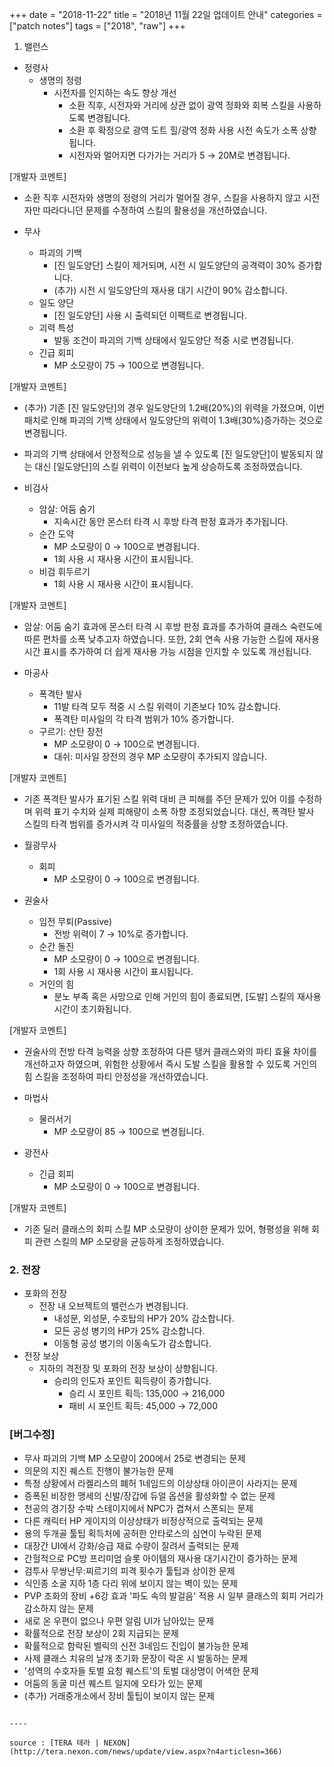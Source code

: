 +++
date = "2018-11-22"
title = "2018년 11월 22일 업데이트 안내"
categories = ["patch notes"]
tags = ["2018", "raw"]
+++

1. 밸런스
- 정령사
  - 생명의 정령
    - 시전자를 인지하는 속도 향상 개선
      - 소환 직후, 시전자와 거리에 상관 없이 광역 정화와 회복 스킬을 사용하도록 변경됩니다.
      - 소환 후 확정으로 광역 도트 힐/광역 정화 사용 시전 속도가 소폭 상향됩니다.
      - 시전자와 멀어지면 다가가는 거리가 5 → 20M로 변경됩니다.

[개발자 코멘트]
- 소환 직후 시전자와 생명의 정령의 거리가 멀어질 경우, 스킬을 사용하지 않고 시전자만 따라다니던 문제를 수정하여 스킬의 활용성을 개선하였습니다.

- 무사
  - 파괴의 기백
    - [진 일도양단] 스킬이 제거되며, 시전 시 일도양단의 공격력이 30% 증가합니다.
    - (추가) 시전 시 일도양단의 재사용 대기 시간이 90% 감소합니다.
  - 일도 양단
    - [진 일도양단] 사용 시 출력되던 이팩트로 변경됩니다.
  - 괴력 특성
    - 발동 조건이 파괴의 기백 상태에서 일도양단 적중 시로 변경됩니다.
  - 긴급 회피
    - MP 소모량이 75 → 100으로 변경됩니다.

[개발자 코멘트]
- (추가) 기존 [진 일도양단]의 경우 일도양단의 1.2배(20%)의 위력을 가졌으며, 이번 패치로 인해 파괴의 기백 상태에서 일도양단의 위력이 1.3배(30%)증가하는 것으로 변경됩니다.
- 파괴의 기백 상태에서 안정적으로 성능을 낼 수 있도록 [진 일도양단]이 발동되지 않는 대신 [일도양단]의 스킬 위력이 이전보다 높게 상승하도록 조정하였습니다.

- 비검사
  - 암살: 어둠 숨기
    - 지속시간 동안 몬스터 타격 시 후방 타격 판정 효과가 추가됩니다.
  - 순간 도약
    - MP 소모량이 0 → 100으로 변경됩니다.
    - 1회 사용 시 재사용 시간이 표시됩니다.
  - 비검 휘두르기
    - 1회 사용 시 재사용 시간이 표시됩니다.

[개발자 코멘트]
- 암살: 어둠 숨기 효과에 몬스터 타격 시 후방 판정 효과를 추가하여 클래스 숙련도에 따른 편차를 소폭 낮추고자 하였습니다. 또한, 2회 연속 사용 가능한 스킬에 재사용 시간 표시를 추가하여 더 쉽게 재사용 가능 시점을 인지할 수 있도록 개선됩니다.

- 마공사
  - 폭격탄 발사
    - 11발 타격 모두 적중 시 스킬 위력이 기존보다 10% 감소합니다.
    - 폭격탄 미사일의 각 타격 범위가 10% 증가합니다.
  - 구르기: 산탄 장전
    - MP 소모량이 0 → 100으로 변경됩니다.
    - 대쉬: 미사일 장전의 경우 MP 소모량이 추가되지 않습니다.

[개발자 코멘트]
- 기존 폭격탄 발사가 표기된 스킬 위력 대비 큰 피해를 주던 문제가 있어 이를 수정하며 위력 표기 수치와 실제 피해량이 소폭 하향 조정되었습니다. 대신, 폭격탄 발사 스킬의 타격 범위를 증가시켜 각 미사일의 적중률을 상향 조정하였습니다.

- 월광무사
  - 회피
    - MP 소모량이 0 → 100으로 변경됩니다.
- 권술사
  - 임전 무퇴(Passive)
    - 전방 위력이 7 → 10%로 증가합니다.
  - 순간 돌진
    - MP 소모량이 0 → 100으로 변경됩니다.
    - 1회 사용 시 재사용 시간이 표시됩니다.
  - 거인의 힘
    - 분노 부족 혹은 사망으로 인해 거인의 힘이 종료되면, [도발] 스킬의 재사용 시간이 초기화됩니다.

[개발자 코멘트]
- 권술사의 전방 타격 능력을 상향 조정하여 다른 탱커 클래스와의 파티 효율 차이를 개선하고자 하였으며, 위험한 상황에서 즉시 도발 스킬을 활용할 수 있도록 거인의 힘 스킬을 조정하여 파티 안정성을 개선하였습니다.

- 마법사
  - 물러서기
    - MP 소모량이 85 → 100으로 변경됩니다.
- 광전사
  - 긴급 회피
    - MP 소모량이 0 → 100으로 변경됩니다.

[개발자 코멘트]
- 기존 딜러 클래스의 회피 스킬 MP 소모량이 상이한 문제가 있어, 형평성을 위해 회피 관련 스킬의 MP 소모량을 균등하게 조정하였습니다.

### 2. 전장
- 포화의 전장
  - 전장 내 오브젝트의 밸런스가 변경됩니다.
    - 내성문, 외성문, 수호탑의 HP가 20% 감소합니다.
    - 모든 공성 병기의 HP가 25% 감소합니다.
    - 이동형 공성 병기의 이동속도가 감소합니다.
- 전장 보상
  - 지하의 격전장 및 포화의 전장 보상이 상향됩니다.
    - 승리의 인도자 포인트 획득량이 증가합니다.
      - 승리 시 포인트 획득: 135,000 → 216,000
      - 패비 시 포인트 획득: 45,000 → 72,000

### [버그수정]
- 무사 파괴의 기백 MP 소모량이 200에서 25로 변경되는 문제
- 의문의 지진 퀘스트 진행이 불가능한 문제
- 특정 상황에서 라켈리스의 폐허 1네임드의 이상상태 아이콘이 사라지는 문제
- 증폭된 비장한 맹세의 신발/장갑에 듀얼 옵션을 활성화할 수 없는 문제
- 천공의 경기장 수박 스테이지에서 NPC가 겹쳐서 스폰되는 문제
- 다른 캐릭터 HP 게이지의 이상상태가 비정상적으로 출력되는 문제
- 용의 두개골 툴팁 획득처에 공허한 안타로스의 심연이 누락된 문제
- 대장간 UI에서 강화/승급 재료 수량이 잘려서 출력되는 문제
- 간헐적으로 PC방 프리미엄 슬롯 아이템의 재사용 대기시간이 증가하는 문제
- 검투사 무쌍난무:찌르기의 피격 횟수가 툴팁과 상이한 문제
- 식인종 소굴 지하 1층 다리 위에 보이지 않는 벽이 있는 문제
- PVP 조화의 장비 +6강 효과 '파도 속의 발걸음' 적용 시 일부 클래스의 회피 거리가 감소하지 않는 문제
- 새로 온 우편이 없으나 우편 알림 UI가 남아있는 문제
- 확률적으로 전장 보상이 2회 지급되는 문제
- 확률적으로 함락된 벨릭의 신전 3네임드 진입이 불가능한 문제
- 사제 클래스 치유의 날개 초기화 문장이 락온 시 발동하는 문제
- '성역의 수호자들 토벌 요청 퀘스트'의 토벌 대상명이 어색한 문제
- 어둠의 동굴 미션 퀘스트 일지에 오타가 있는 문제
- (추가) 거래중개소에서 장비 툴팁이 보이지 않는 문제
```

----

source : [TERA 테라 | NEXON](http://tera.nexon.com/news/update/view.aspx?n4articlesn=366)
